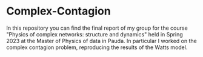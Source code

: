 # Complex-Contagion

In this repository you can find the final report of my group for the course "Physics of complex networks: structure and dynamics" held in Spring 2023 at the Master of Physics of data in Pauda.
In particular I worked on the complex contagion problem, reproducing the results of the Watts model.
